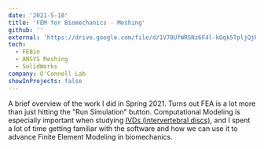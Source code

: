 ```yaml
---
date: '2021-5-10'
title: 'FEM for Biomechanics - Meshing'
github: ''
external: 'https://drive.google.com/file/d/1V70UfWR5Nz6F4l-kOqk5TpljQjRyOhHP/view?usp=sharing'
tech:
  - FEBio
  - ANSYS Meshing
  - SolidWorks
company: O'Connell Lab
showInProjects: false
---
```


A brief overview of the work I did in Spring 2021. Turns out FEA is a lot more than just hitting the "Run Simulation" button. Computational Modeling is especially important when studying [IVDs (intervertebral discs)](https://www.physio-pedia.com/Intervertebral_disc), and I spent a lot of time getting familiar with the software and how we can use it to advance Finite Element Modeling in biomechanics.
